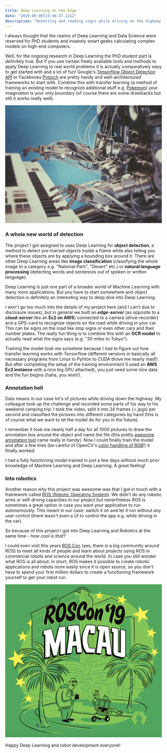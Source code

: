 ```yaml
---
title: Deep Learning on the Edge
date: "2019-09-06T23:46:37.121Z"
description: "Detecting and reading signs while driving on the highway."
---
```


I always thought that the realms of Deep Learning and Data Science were reserved for PhD students and insanely smart geeks calculating complex models on high-end computers. 

Well, for the ongoing research in Deep Learning the PhD student part is definitely true. But if you use certain freely available tools and methods to apply Deep Learning to real world problems it is actually comparatively easy to get started with and a lot of fun! Google's [Tensorflow Object Detection API](https://github.com/tensorflow/models/tree/master/research/object_detection) or Facebooks [Pytorch](https://towardsdatascience.com/object-detection-and-tracking-in-pytorch-b3cf1a696a98) are pretty handy and well-architectured frameworks to start with. Combine this with transfer learning (a method of training an existing model to recognize additional stuff e.g. [Pokemon](https://towardsdatascience.com/detecting-pikachu-in-videos-using-tensorflow-object-detection-cd872ac42c1d)) your imagination is your only boundary (of course there are some drawbacks but still it works really well). 

![ML](./machine-learning-piano.jpg)

### A whole new world of detection

The project I got assigned to uses Deep Learning for **object detection**, a method to detect pre-trained objects inside a frame while also telling you where these objects are by applying a bounding box around it. There are other Deep Learning areas like **image classification** (classifying the whole image to a category e.g. "National Park", "Desert" etc.) or **natural language processing** (detecting words and sentences out of spoken or written language). 

Deep Learning is just one part of a broader world of Machine Learning with many more applications. But you have to start somewhere and object detection is definitely an interesting way to deep dive into Deep Learning. 

I won't go too much into the details of my project here (and I can't due to disclosure issues), but in general we built an **_edge-server_** (as opposite to a **_cloud-server_** like an **Ec2 on AWS**) connected to a camera (drive-recorder) and a GPS-card to recognize objects on the road while driving in your car. This can be signs on the road like stop signs or even other cars and their number plates. The really fun thing is to combine this with an **OCR model** to actually read what the signs says (e.g. "30 miles to Tokyo").

Training the model took me sometime because I had to figure out how transfer learning works with Tensorflow (different versions in basically all necessary programs from Linux to Pyhton to CUDA drove me nearly mad!). But after completing the setup of the training environment (I used an **AWS Ec2 instance** with a nice big GPU attached), you just need some nice data and the fun begins (haha, you wish!). 

### Annotation hell

Data means in our case lot's of pictures while driving down the highway. My colleague took up the challenge and recorded some parts of his way to his weekend camping trip. I took the video, split it into 24 frames (= jpgs) per second and classified the pictures into different categories by hand (this is of course what we want to let the model do for you in the future).

I remember it took me nearly half a day for all 1000 pictures to draw the annotation box around the object and name the file (this pretty [awesome annotation tool](https://github.com/tzutalin/labelImg) came really in handy). Now I could finally train the model and after a few tries (be careful of OpenCV's [color handling of RGB](https://www.learnopencv.com/why-does-opencv-use-bgr-color-format/)!) it finally worked: 

I had a fully functioning model trained in just a few days without much prior knowledge of Machine Learning and Deep Learning. A great feeling!

### Into robotics

Another reason why this project was awesome was that I got in touch with a framework called [ROS (Robotic Operating System)](https://www.ros.org/). We didn't do any robotic arms or self-drving capacities in our project but nevertheless ROS is sometimes a great option in case you want your application to run autonomously. This meant in our case: switch it on and let it run without any user control (there wasn't even a UI to control the app e.g. while driving in the car). 

So because of this project I got into Deep Learning and Robotics at the same time - _how cool is that_? 

I could even visit this years [ROS Con](https://roscon.ros.org/2019/) (yes, there is a big community around ROS) to meet all kinds of people and learn about projects using ROS in commercial robots and science around the world. In case you still wonder what ROS is all about: in short, ROS makes it possible to create robotic applications and robots more easily since it is open source, so you don't have to spend your first million dollars to create a functioning framework yourself to get your robot run. 

![RosCon](./roscon.png)

Happy Deep Learning and robot development everyone!









